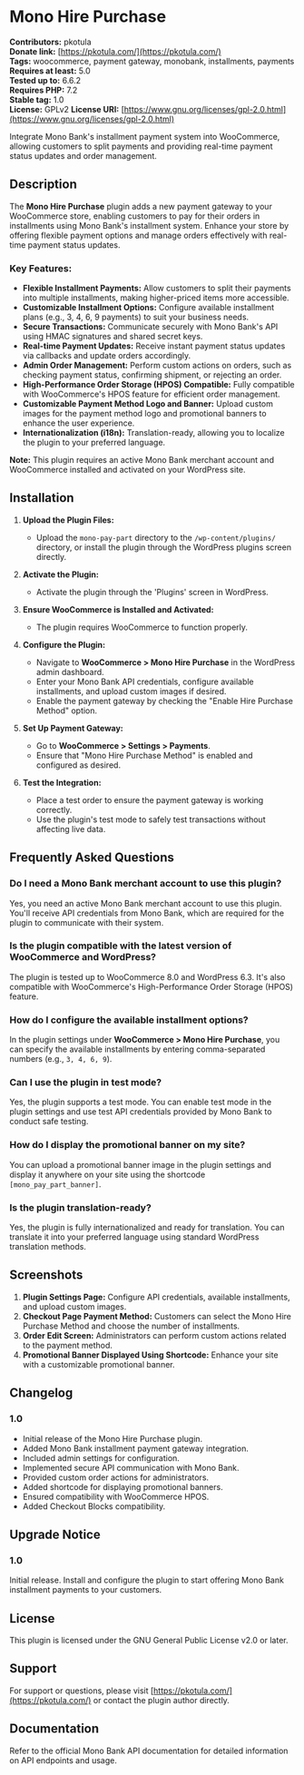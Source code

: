 # Mono Hire Purchase

**Contributors:** pkotula  
**Donate link:** [https://pkotula.com/](https://pkotula.com/)  
**Tags:** woocommerce, payment gateway, monobank, installments, payments  
**Requires at least:** 5.0  
**Tested up to:** 6.6.2  
**Requires PHP:** 7.2  
**Stable tag:** 1.0  
**License:** GPLv2
**License URI:** [https://www.gnu.org/licenses/gpl-2.0.html](https://www.gnu.org/licenses/gpl-2.0.html)

Integrate Mono Bank's installment payment system into WooCommerce, allowing customers to split payments and providing real-time payment status updates and order management.

## Description

The **Mono Hire Purchase** plugin adds a new payment gateway to your WooCommerce store, enabling customers to pay for their orders in installments using Mono Bank's installment system. Enhance your store by offering flexible payment options and manage orders effectively with real-time payment status updates.

### Key Features:

- **Flexible Installment Payments:** Allow customers to split their payments into multiple installments, making higher-priced items more accessible.
- **Customizable Installment Options:** Configure available installment plans (e.g., 3, 4, 6, 9 payments) to suit your business needs.
- **Secure Transactions:** Communicate securely with Mono Bank's API using HMAC signatures and shared secret keys.
- **Real-time Payment Updates:** Receive instant payment status updates via callbacks and update orders accordingly.
- **Admin Order Management:** Perform custom actions on orders, such as checking payment status, confirming shipment, or rejecting an order.
- **High-Performance Order Storage (HPOS) Compatible:** Fully compatible with WooCommerce's HPOS feature for efficient order management.
- **Customizable Payment Method Logo and Banner:** Upload custom images for the payment method logo and promotional banners to enhance the user experience.
- **Internationalization (i18n):** Translation-ready, allowing you to localize the plugin to your preferred language.

**Note:** This plugin requires an active Mono Bank merchant account and WooCommerce installed and activated on your WordPress site.

## Installation

1. **Upload the Plugin Files:**
   - Upload the `mono-pay-part` directory to the `/wp-content/plugins/` directory, or install the plugin through the WordPress plugins screen directly.

2. **Activate the Plugin:**
   - Activate the plugin through the 'Plugins' screen in WordPress.

3. **Ensure WooCommerce is Installed and Activated:**
   - The plugin requires WooCommerce to function properly.

4. **Configure the Plugin:**
   - Navigate to **WooCommerce > Mono Hire Purchase** in the WordPress admin dashboard.
   - Enter your Mono Bank API credentials, configure available installments, and upload custom images if desired.
   - Enable the payment gateway by checking the "Enable Hire Purchase Method" option.

5. **Set Up Payment Gateway:**
   - Go to **WooCommerce > Settings > Payments**.
   - Ensure that "Mono Hire Purchase Method" is enabled and configured as desired.

6. **Test the Integration:**
   - Place a test order to ensure the payment gateway is working correctly.
   - Use the plugin's test mode to safely test transactions without affecting live data.

## Frequently Asked Questions

### Do I need a Mono Bank merchant account to use this plugin?

Yes, you need an active Mono Bank merchant account to use this plugin. You'll receive API credentials from Mono Bank, which are required for the plugin to communicate with their system.

### Is the plugin compatible with the latest version of WooCommerce and WordPress?

The plugin is tested up to WooCommerce 8.0 and WordPress 6.3. It's also compatible with WooCommerce's High-Performance Order Storage (HPOS) feature.

### How do I configure the available installment options?

In the plugin settings under **WooCommerce > Mono Hire Purchase**, you can specify the available installments by entering comma-separated numbers (e.g., `3, 4, 6, 9`).

### Can I use the plugin in test mode?

Yes, the plugin supports a test mode. You can enable test mode in the plugin settings and use test API credentials provided by Mono Bank to conduct safe testing.

### How do I display the promotional banner on my site?

You can upload a promotional banner image in the plugin settings and display it anywhere on your site using the shortcode `[mono_pay_part_banner]`.

### Is the plugin translation-ready?

Yes, the plugin is fully internationalized and ready for translation. You can translate it into your preferred language using standard WordPress translation methods.

## Screenshots

1. **Plugin Settings Page:** Configure API credentials, available installments, and upload custom images.
2. **Checkout Page Payment Method:** Customers can select the Mono Hire Purchase Method and choose the number of installments.
3. **Order Edit Screen:** Administrators can perform custom actions related to the payment method.
4. **Promotional Banner Displayed Using Shortcode:** Enhance your site with a customizable promotional banner.

## Changelog

### 1.0
* Initial release of the Mono Hire Purchase plugin.
* Added Mono Bank installment payment gateway integration.
* Included admin settings for configuration.
* Implemented secure API communication with Mono Bank.
* Provided custom order actions for administrators.
* Added shortcode for displaying promotional banners.
* Ensured compatibility with WooCommerce HPOS.
* Added Checkout Blocks compatibility.

## Upgrade Notice

### 1.0
Initial release. Install and configure the plugin to start offering Mono Bank installment payments to your customers.

## License

This plugin is licensed under the GNU General Public License v2.0 or later.

## Support

For support or questions, please visit [https://pkotula.com/](https://pkotula.com/) or contact the plugin author directly.

## Documentation

Refer to the official Mono Bank API documentation for detailed information on API endpoints and usage.